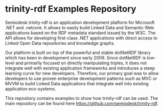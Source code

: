 # trinity-rdf Examples Repository

Semiodesk trinity-rdf is an application development platform for Microsoft .NET and .netcore. It allows to easily build Linked Data and Semantic Web applications based on the RDF metadata standard issued by the W3C. The API allows for developing first-class .NET applications with direct access to Linked Open Data repositories and knowledge graphs.

Our platform is built on top of the powerful and stable dotNetRDF library which has been in development since early 2009. Since dotNetRDF is low-level and primarliy focused on directly manipulating triples, it does not integrate well with existing application frameworks and introduces a steep learning curve for new developers. Therefore, our primary goal was to allow developers to use proven enterprise development patterns such as MVC or MVVM to build Linked Data applications that integrate well into existing application eco-systems.

This repository contains examples to show how trinity-rdf can be used.
The main repository can be found here https://github.com/semiodesk/trinity-rdf.